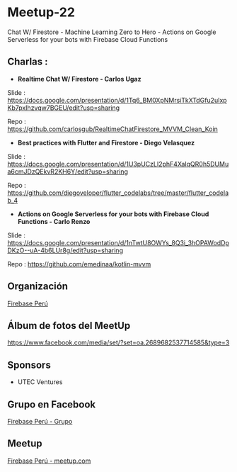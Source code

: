# Meetup-22
Chat W/ Firestore - Machine Learning Zero to Hero - Actions on Google Serverless for your bots with Firebase Cloud Functions

## Charlas :

- **Realtime Chat W/ Firestore - Carlos Ugaz**

Slide : https://docs.google.com/presentation/d/1Tq6_BM0XpNMrsiTkXTdGfu2uIxpKb7pxIhzvqw7BGEU/edit?usp=sharing

Repo  : https://github.com/carlosgub/RealtimeChatFirestore_MVVM_Clean_Koin


- **Best practices with Flutter and Firestore - Diego Velasquez**

Slide : https://docs.google.com/presentation/d/1U3pUCzLI2phF4XaIqQR0h5DUMua6cmJDzQEkvR2KH6Y/edit?usp=sharing

Repo  : https://github.com/diegoveloper/flutter_codelabs/tree/master/flutter_codelab_4

- **Actions on Google Serverless for your bots with Firebase Cloud Functions - Carlo Renzo**

Slide : https://docs.google.com/presentation/d/1nTwtU8OWYs_8Q3i_3hOPAWodDpDKzO--uA-4b6LUr8g/edit?usp=sharing

Repo  : https://github.com/emedinaa/kotlin-mvvm


## Organización 
[Firebase Perú](https://github.com/FirebasePeru)


## Álbum de fotos del MeetUp
https://www.facebook.com/media/set/?set=oa.2689682537714585&type=3

## Sponsors

- UTEC Ventures

## Grupo en Facebook 

[Firebase Perú - Grupo](https://www.facebook.com/groups/FirebasePeru/)

## Meetup 

[Firebase Perú - meetup.com](https://www.meetup.com/Firebase-Peru/)
